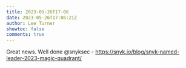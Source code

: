 ```yaml
---
title: 2023-05-26T17-06
date: 2023-05-26T17:06:21Z
author: Lee Turner
showtoc: false
comments: true
---
```


Great news.  Well done @snyksec - https://snyk.io/blog/snyk-named-leader-2023-magic-quadrant/

